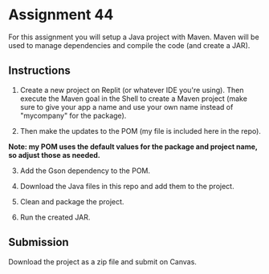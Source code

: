 # Assignment 44

For this assignment you will setup a Java project with Maven. Maven will be used to manage dependencies and compile the code (and create a JAR).

## Instructions

1. Create a new project on Replit (or whatever IDE you're using). Then execute the Maven goal in the Shell to create a Maven project (make sure to give your app a name and use your own name instead of "mycompany" for the package).

2. Then make the updates to the POM (my file is included here in the repo).

**Note: my POM uses the default values for the package and project name, so adjust those as needed.**

3. Add the Gson dependency to the POM.

4. Download the Java files in this repo and add them to the project.

5. Clean and package the project.

6. Run the created JAR.

## Submission

Download the project as a zip file and submit on Canvas.

